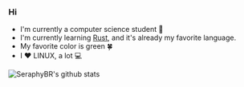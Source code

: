### Hi 

<!--
**SeraphyBR/SeraphyBR** is a ✨ _special_ ✨ repository because its `README.md` (this file) appears on your GitHub profile.
-->
- I'm currently a computer science student :green_book:
- I'm currently learning [Rust](https://www.rust-lang.org/), and it's already my favorite language.
- My favorite color is green :four_leaf_clover:
- I :heart: LINUX, a lot :computer:


![SeraphyBR's github stats](https://github-readme-stats.vercel.app/api?username=SeraphyBR&show_icons=true&theme=vue)
